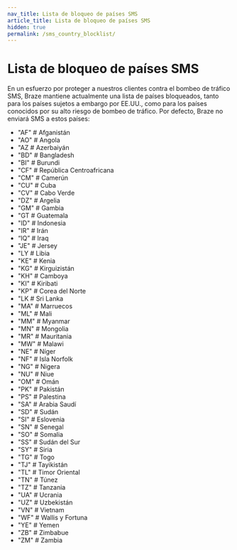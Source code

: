 ```yaml
---
nav_title: Lista de bloqueo de países SMS
article_title: Lista de bloqueo de países SMS
hidden: true
permalink: /sms_country_blocklist/ 
---
```


# Lista de bloqueo de países SMS

En un esfuerzo por proteger a nuestros clientes contra el bombeo de tráfico SMS, Braze mantiene actualmente una lista de países bloqueados, tanto para los países sujetos a embargo por EE.UU., como para los países conocidos por su alto riesgo de bombeo de tráfico. Por defecto, Braze no enviará SMS a estos países: 

- "AF" # Afganistán
- "AO" # Angola
- "AZ # Azerbaiyán
- "BD" # Bangladesh
- "BI" # Burundi
- "CF" # República Centroafricana
- "CM" # Camerún
- "CU" # Cuba
- "CV" # Cabo Verde
- "DZ" # Argelia
- "GM" # Gambia
- "GT # Guatemala
- "ID" # Indonesia
- "IR" # Irán
- “IQ” # Iraq
- "JE" # Jersey
- "LY # Libia
- "KE" # Kenia
- "KG" # Kirguizistán
- "KH" # Camboya
- "KI" # Kiribati
- "KP" # Corea del Norte
- "LK # Sri Lanka
- "MA" # Marruecos
- "ML" # Mali
- "MM" # Myanmar
- "MN" # Mongolia
- "MR" # Mauritania
- "MW" # Malawi
- "NE" # Níger
- "NF" # Isla Norfolk
- "NG" # Nigera
- "NU" # Niue
- "OM" # Omán
- "PK" # Pakistán
- "PS" # Palestina
- "SA" # Arabia Saudí
- "SD" # Sudán
- "SI" # Eslovenia
- "SN" # Senegal
- "SO" # Somalia
- "SS" # Sudán del Sur
- "SY" # Siria
- "TG" # Togo
- "TJ" # Tayikistán
- "TL" # Timor Oriental
- "TN" # Túnez
- "TZ" # Tanzania
- "UA" # Ucrania
- "UZ" # Uzbekistán
- "VN" # Vietnam
- "WF" # Wallis y Fortuna
- "YE" # Yemen
- "ZB" # Zimbabue
- "ZM" # Zambia
